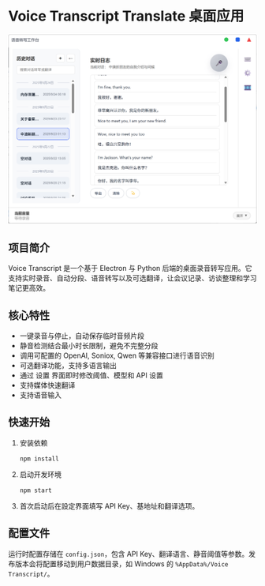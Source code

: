 # Voice Transcript Translate 桌面应用

![](https://github.com/youtonghy/Voice-transcript/blob/dev/electron/PixPin_2025-09-25_14-05-47.png?raw=true)

## 项目简介
Voice Transcript 是一个基于 Electron 与 Python 后端的桌面录音转写应用。它支持实时录音、自动分段、语音转写以及可选翻译，让会议记录、访谈整理和学习笔记更高效。

## 核心特性
- 一键录音与停止，自动保存临时音频片段
- 静音检测结合最小时长限制，避免不完整分段
- 调用可配置的 OpenAI, Soniox, Qwen 等兼容接口进行语音识别
- 可选翻译功能，支持多语言输出
- 通过 设置 界面即时修改阈值、模型和 API 设置
- 支持媒体快速翻译
- 支持语音输入

## 快速开始
1. 安装依赖
   ```
   npm install
   ```
2. 启动开发环境
   ```
   npm start
   ```
3. 首次启动后在設定界面填写 API Key、基地址和翻译选项。

## 配置文件
运行时配置存储在 `config.json`，包含 API Key、翻译语言、静音阈值等参数。发布版本会将配置移动到用户数据目录，如 Windows 的 `%AppData%/Voice Transcript/`。

